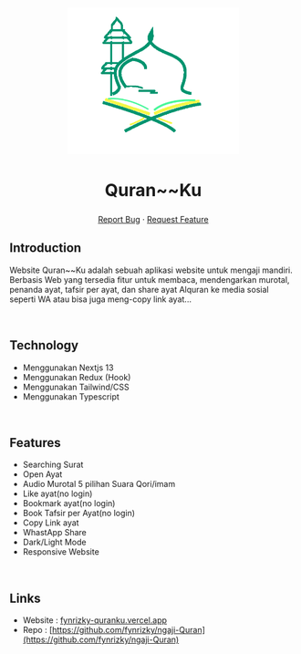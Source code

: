 <div align="center">
  <a href="https://fynrizky-quranku.vercel.app">
    <img src="https://raw.githubusercontent.com/fynrizky/ngaji-Quran/master/assets/logo_ku.png" alt="Logo" width="300">
  </a>
  <h2 style="font-size:30px;" align="center"><strong>Quran~~Ku</strong></h2>
  <p align="center">
    <a href="https://github.com/fynrizky/ngaji-Quran/issues">Report Bug</a>
    ·
    <a href="https://github.com/fynrizky/ngaji-Quran/issues">Request Feature</a>
  </p>

</div>

## Introduction

Website Quran~~Ku adalah sebuah aplikasi website untuk mengaji mandiri. Berbasis Web yang tersedia fitur untuk membaca, mendengarkan murotal, penanda ayat, tafsir per ayat, dan share ayat Alquran ke media sosial seperti WA atau bisa juga meng-copy link ayat...

<br/>

## Technology 

- Menggunakan Nextjs 13
- Menggunakan Redux (Hook)
- Menggunakan Tailwind/CSS
- Menggunakan Typescript

<br/>

## Features

- Searching Surat
- Open Ayat
- Audio Murotal 5 pilihan Suara Qori/imam
- Like ayat(no login)
- Bookmark ayat(no login)
- Book Tafsir per Ayat(no login)
- Copy Link ayat
- WhastApp Share
- Dark/Light Mode
- Responsive Website

<br/>

## Links

- Website : [fynrizky-quranku.vercel.app](https://fynrizky-quranku.vercel.app)
- Repo : [https://github.com/fynrizky/ngaji-Quran](https://github.com/fynrizky/ngaji-Quran)

